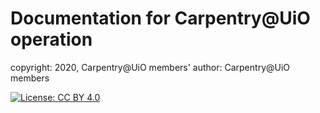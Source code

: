# Documentation for Carpentry@UiO operation

copyright: 2020, Carpentry@UiO members'
author: Carpentry@UiO members

[![License: CC BY 4.0](https://img.shields.io/badge/License-CC%20BY%204.0-lightgrey.svg)](https://creativecommons.org/licenses/by/4.0/)

